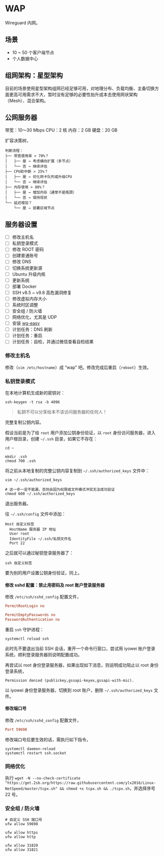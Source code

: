 # WAP

Wireguard 内网。

## 场景

* 10 ~ 50 个客户端节点
* 个人数据中心

## 组网架构：星型架构

目前的场景使用星型架构组网已经足够可用，对地理分布、负载均衡、主备切换方面更高可用需求不大，暂时没有足够的必要性抬升成本去使用网状架构（Mesh）、混合架构。

## 公网服务器

带宽：10～30 Mbps
CPU：2 核
内存：2 GB
硬盘：20 GB

扩容决策树，
```
判断流程：
├── 带宽使用率 > 70%？
│   ├── 是 → 考虑横向扩展（多节点）
│   └── 否 → 继续评估
├── CPU软中断 > 25%？
│   ├── 是 → 优化网卡队列或升级CPU
│   └── 否 → 继续评估
├── 内存使用 > 80%？
│   ├── 是 → 增加内存（通常不是瓶颈）
│   └── 否 → 保持现状
└── 延迟增加？
    └── 是 → 部署区域节点
```

## 服务器设置

- [ ] 修改主机名
- [ ] 私钥登录模式
- [ ] 修改 ROOT 密码
- [ ] 创建普通账号
- [ ] 修改 DNS
- [ ] 切换系统更新源
- [ ] Ubuntu 升级内核
- [ ] 更新系统
- [ ] 部署 Docker
- [ ] SSH v8.5 ~ v9.8 高危漏洞修复
- [ ] 修改虚拟内存大小
- [ ] 系统时区调整
- [ ] 安全组 / 防火墙
- [ ] 网络优化，尤其是 UDP
- [ ] 安装 [wg-easy](https://github.com/wg-easy/wg-easy)
- [ ] 计划任务：DNS 刷新
- [ ] 计划任务：重启
- [ ] 计划任务：自检，并通过微信查看自检结果

### 修改主机名

修改（`vim /etc/hostname`）成 “wap” 吧。修改完成后重启（`reboot`）生效。

### 私钥登录模式

在本地计算机生成新的密钥对：
```shell
ssh-keygen -t rsa -b 4096
```

> 私钥不可以分享给本不该访问服务器的任何人！

完整复制公钥内容。

假设当前是为了给 `root` 用户添加公钥身份验证，以 `root` 身份访问服务器，进入用户根目录，创建 `~/.ssh` 目录，如果它不存在：
```shell
cd ~

mkdir .ssh
chmod 700 .ssh
```

将之前从本地复制的完整公钥内容复制到 `~/.ssh/authorized_keys` 文件中：
```shell
vim ~/.ssh/authorized_keys

# 这一步一定不能漏，否则会因为权限或文件模式冲突无法成功验证
chmod 600 ~/.ssh/authorized_keys
```

退出服务器。

往 `~/.ssh/config` 文件中添加：
```
Host 自定义标签
  HostName 服务器 IP 地址
  User root
  IdentityFile ~/.ssh/私钥文件名
  Port 22
```

之后就可以通过秘钥登录服务器了：
```
ssh 自定义标签
```

要为别的用户设置公钥身份验证，同上。

#### 修改 sshd 配置：禁止用密码及 root 账户登录服务器
修改 `/etc/ssh/sshd_config` 配置文件，
```conf
PermitRootLogin no

PermitEmptyPasswords no
PasswordAuthentication no
```

重启 `ssh` 守护进程：
```shell
systemctl reload ssh
```

此时先不要退出当前 SSH 会话，重开一个命令行窗口，尝试用 iyowei 账户登录系统，顺利登录服务器则说明配置成功。

再尝试以 root 身份登录服务器，如果出现如下消息，则说明成功阻止以 root 身份登录系统，
```shell
Permission denied (publickey,gssapi-keyex,gssapi-with-mic).
```

以 iyowei 身份登录服务器，切换到 root 账户，删除 `~/.ssh/authorized_keys` 文件。

#### 修改端口号
修改 `/etc/ssh/sshd_config` 配置文件，
```conf
Port 59698
```

修改端口号后要生效的话，需执行如下指令，
```shell
systemctl daemon-reload
systemctl restart ssh.socket
```

### 网络优化

执行 `wget -N --no-check-certificate "https://get.2sb.org/https://raw.githubusercontent.com/ylx2016/Linux-NetSpeed/master/tcpx.sh" && chmod +x tcpx.sh && ./tcpx.sh`，并选择序号 22 号。

### 安全组 / 防火墙

```shell
# 自定义 SSH 端口号
ufw allow 59698

ufw allow https
ufw allow http

ufw allow 31820
ufw allow 31821
```